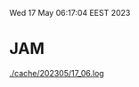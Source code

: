 Wed 17 May 06:17:04 EEST 2023
# JAM
<a href='./cache/202305/17_06.log'>./cache/202305/17_06.log</a>
